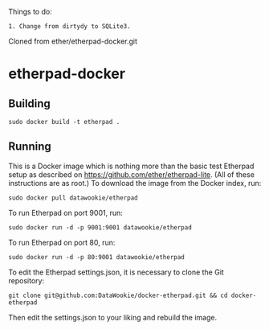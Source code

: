 Things to do:

	1. Change from dirtydy to SQLite3.

Cloned from ether/etherpad-docker.git

# etherpad-docker

## Building

`sudo docker build -t etherpad .`

## Running

This is a Docker image which is nothing more than the basic test Etherpad setup as described on https://github.com/ether/etherpad-lite.
(All of these instructions are as root.) To download the image from the Docker index, run:

`sudo docker pull datawookie/etherpad`

To run Etherpad on port 9001, run:

`sudo docker run -d -p 9001:9001 datawookie/etherpad`

To run Etherpad on port 80, run:

`sudo docker run -d -p 80:9001 datawookie/etherpad`

To edit the Etherpad settings.json, it is necessary to clone the Git repository:

`git clone git@github.com:DataWookie/docker-etherpad.git && cd docker-etherpad`

Then edit the settings.json to your liking and rebuild the image.
